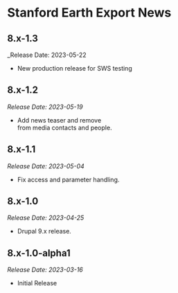 # Stanford Earth Export News

8.x-1.3
-------------------------------------------------------------------------
_Release Date: 2023-05-22

- New production release for SWS testing

8.x-1.2
-------------------------------------------------------------------------
_Release Date: 2023-05-19_

- Add news teaser and remove <br /> from media contacts and people.

8.x-1.1
-------------------------------------------------------------------------
_Release Date: 2023-05-04_

- Fix access and parameter handling.

8.x-1.0
-------------------------------------------------------------------------
_Release Date: 2023-04-25_

- Drupal 9.x release.
  
8.x-1.0-alpha1
--------------------------------------------------------------------------------  
_Release Date: 2023-03-16_

- Initial Release

